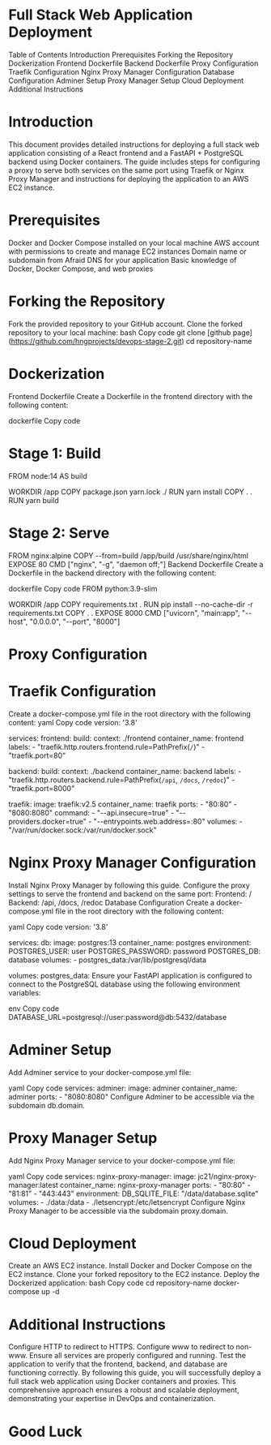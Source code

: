 # Full Stack Web Application Deployment
Table of Contents
Introduction
Prerequisites
Forking the Repository
Dockerization
Frontend Dockerfile
Backend Dockerfile
Proxy Configuration
Traefik Configuration
Nginx Proxy Manager Configuration
Database Configuration
Adminer Setup
Proxy Manager Setup
Cloud Deployment
Additional Instructions

# Introduction
This document provides detailed instructions for deploying a full stack web application consisting of a React frontend and a FastAPI + PostgreSQL backend using Docker containers. The guide includes steps for configuring a proxy to serve both services on the same port using Traefik or Nginx Proxy Manager and instructions for deploying the application to an AWS EC2 instance.

# Prerequisites
Docker and Docker Compose installed on your local machine
AWS account with permissions to create and manage EC2 instances
Domain name or subdomain from Afraid DNS for your application
Basic knowledge of Docker, Docker Compose, and web proxies
# Forking the Repository
Fork the provided repository to your GitHub account.
Clone the forked repository to your local machine:
bash
Copy code
git clone [github page] (https://github.com/hngprojects/devops-stage-2.git)
cd repository-name
# Dockerization
Frontend Dockerfile
Create a Dockerfile in the frontend directory with the following content:

dockerfile
Copy code
# Stage 1: Build
FROM node:14 AS build

WORKDIR /app
COPY package.json yarn.lock ./
RUN yarn install
COPY . .
RUN yarn build

# Stage 2: Serve
FROM nginx:alpine
COPY --from=build /app/build /usr/share/nginx/html
EXPOSE 80
CMD ["nginx", "-g", "daemon off;"]
Backend Dockerfile
Create a Dockerfile in the backend directory with the following content:

dockerfile
Copy code
FROM python:3.9-slim

WORKDIR /app
COPY requirements.txt .
RUN pip install --no-cache-dir -r requirements.txt
COPY . .
EXPOSE 8000
CMD ["uvicorn", "main:app", "--host", "0.0.0.0", "--port", "8000"]
# Proxy Configuration
# Traefik Configuration
Create a docker-compose.yml file in the root directory with the following content:
yaml
Copy code
version: '3.8'

services:
  frontend:
    build:
      context: ./frontend
    container_name: frontend
    labels:
      - "traefik.http.routers.frontend.rule=PathPrefix(`/`)"
      - "traefik.port=80"

  backend:
    build:
      context: ./backend
    container_name: backend
    labels:
      - "traefik.http.routers.backend.rule=PathPrefix(`/api`, `/docs`, `/redoc`)"
      - "traefik.port=8000"

  traefik:
    image: traefik:v2.5
    container_name: traefik
    ports:
      - "80:80"
      - "8080:8080"
    command:
      - "--api.insecure=true"
      - "--providers.docker=true"
      - "--entrypoints.web.address=:80"
    volumes:
      - "/var/run/docker.sock:/var/run/docker.sock"
# Nginx Proxy Manager Configuration
Install Nginx Proxy Manager by following this guide.
Configure the proxy settings to serve the frontend and backend on the same port:
Frontend: /
Backend: /api, /docs, /redoc
Database Configuration
Create a docker-compose.yml file in the root directory with the following content:

yaml
Copy code
version: '3.8'

services:
  db:
    image: postgres:13
    container_name: postgres
    environment:
      POSTGRES_USER: user
      POSTGRES_PASSWORD: password
      POSTGRES_DB: database
    volumes:
      - postgres_data:/var/lib/postgresql/data

volumes:
  postgres_data:
Ensure your FastAPI application is configured to connect to the PostgreSQL database using the following environment variables:

env
Copy code
DATABASE_URL=postgresql://user:password@db:5432/database
# Adminer Setup
Add Adminer service to your docker-compose.yml file:

yaml
Copy code
services:
  adminer:
    image: adminer
    container_name: adminer
    ports:
      - "8080:8080"
Configure Adminer to be accessible via the subdomain db.domain.

# Proxy Manager Setup
Add Nginx Proxy Manager service to your docker-compose.yml file:

yaml
Copy code
services:
  nginx-proxy-manager:
    image: jc21/nginx-proxy-manager:latest
    container_name: nginx-proxy-manager
    ports:
      - "80:80"
      - "81:81"
      - "443:443"
    environment:
      DB_SQLITE_FILE: "/data/database.sqlite"
    volumes:
      - ./data:/data
      - ./letsencrypt:/etc/letsencrypt
Configure Nginx Proxy Manager to be accessible via the subdomain proxy.domain.

# Cloud Deployment
Create an AWS EC2 instance.
Install Docker and Docker Compose on the EC2 instance.
Clone your forked repository to the EC2 instance.
Deploy the Dockerized application:
bash
Copy code
cd repository-name
docker-compose up -d
# Additional Instructions
Configure HTTP to redirect to HTTPS.
Configure www to redirect to non-www.
Ensure all services are properly configured and running.
Test the application to verify that the frontend, backend, and database are functioning correctly.
By following this guide, you will successfully deploy a full stack web application using Docker containers and proxies. This comprehensive approach ensures a robust and scalable deployment, demonstrating your expertise in DevOps and containerization.

# Good Luck
